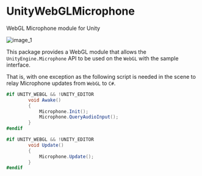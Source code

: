# UnityWebGLMicrophone
WebGL Microphone module for Unity

![image_1](images/image_1.png)

This package provides a WebGL module that allows the `UnityEngine.Microphone` API to be used on the `WebGL` with the sample interface.

That is, with one exception as the following script is needed in the scene to relay Microphone updates from `WebGL` to `C#`.

```C#
#if UNITY_WEBGL && !UNITY_EDITOR
        void Awake()
        {
            Microphone.Init();
            Microphone.QueryAudioInput();
        }
#endif

#if UNITY_WEBGL && !UNITY_EDITOR
        void Update()
        {
            Microphone.Update();
        }
#endif
```
